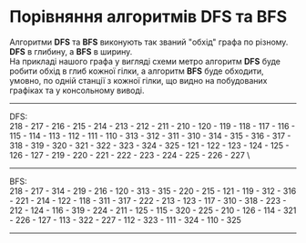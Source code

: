 # Порівняння алгоритмів DFS та BFS
Алгоритми **DFS** та **BFS** виконують так званий "обхід" графа по різному.\
**DFS** в глибину, а **BFS** в ширину.\
На прикладі нашого графа у вигляді схеми метро алгоритм **DFS** буде робити обхід в глиб кожної гілки, а алгоритм **BFS** буде обходити, умовно, по одній станції з кожної гілки, що видно на побудованих графіках та у консольному виводі.

---
DFS:\
218 - 217 - 216 - 215 - 214 - 213 - 212 - 211 - 210 - 120 - 119 - 118 - 117 - 116 - 115 - 114 - 113 - 112 - 111 - 110 - 313 - 312 - 311 - 310 - 314 - 315 - 316 - 317 - 318 - 319 - 320 - 321 - 322 - 323 - 324 - 325 - 121 - 122 - 123 - 124 - 125 - 126 - 127 - 219 - 220 - 221 - 222 - 223 - 224 - 225 - 226 - 227 \

---

BFS:\
218 - 217 - 314 - 219 - 216 - 120 - 313 - 315 - 220 - 215 - 121 - 119 - 312 - 316 - 221 - 214 - 122 - 118 - 311 - 317 - 222 - 213 - 123 - 117 - 310 - 318 - 223 - 212 - 124 - 116 - 319 - 224 - 211 - 125 - 115 - 320 - 225 - 210 - 126 - 114 - 321 - 226 - 127 - 113 - 322 - 227 - 112 - 323 - 111 - 324 - 110 - 325

---
